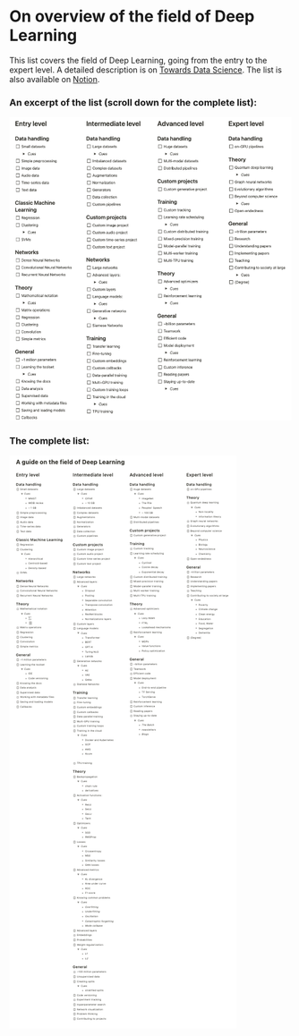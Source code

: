 # On overview of the field of Deep Learning
This list covers the field of Deep Learning, going from the entry to the expert level. A detailed description is on [Towards Data Science](https://towardsdatascience.com/a-guide-to-the-field-of-deep-learning-9bb9b21dae2#8bdb-398921f6c41). The list is also available on [Notion](https://www.notion.so/A-guide-to-the-field-of-Deep-Learning-fd18f24d384c4126a10873f58efa8bb8).

### An excerpt of the list (scroll down for the complete list):
![An excerpt](exerpt.png)

### The complete list:
![The complete list](complete.png)
